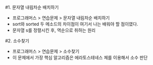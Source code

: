#1. 문자열 내림차순 배치하기
 - 프로그래머스 > 연습문제 > 문자열 내림차순 배치하기
 - sort와 sorted 두 메소드의 차이점이 여기서 나는 배워야 할 점이였다.
 - 문자열 s를 정렬시킨 후, 역순으로 취하는 원리
 
#2. 소수찾기
 - 프로그래머스 > 연습문제 > 소수찾기
 - 이 문제에서 가장 핵심 알고리즘은 에라토스테네스 체를 이용해서 소수 판단
